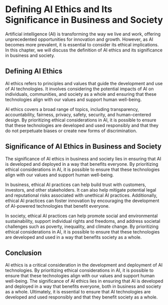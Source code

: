 Defining AI Ethics and Its Significance in Business and Society
===================================================================================================

Artificial intelligence (AI) is transforming the way we live and work, offering unprecedented opportunities for innovation and growth. However, as AI becomes more prevalent, it is essential to consider its ethical implications. In this chapter, we will discuss the definition of AI ethics and its significance in business and society.

Defining AI Ethics
------------------

AI ethics refers to principles and values that guide the development and use of AI technologies. It involves considering the potential impacts of AI on individuals, communities, and society as a whole and ensuring that these technologies align with our values and support human well-being.

AI ethics covers a broad range of topics, including transparency, accountability, fairness, privacy, safety, security, and human-centered design. By prioritizing ethical considerations in AI, it is possible to ensure that these technologies are developed and used responsibly and that they do not perpetuate biases or create new forms of discrimination.

Significance of AI Ethics in Business and Society
-------------------------------------------------

The significance of AI ethics in business and society lies in ensuring that AI is developed and deployed in a way that benefits everyone. By prioritizing ethical considerations in AI, it is possible to ensure that these technologies align with our values and support human well-being.

In business, ethical AI practices can help build trust with customers, investors, and other stakeholders. It can also help mitigate potential legal and reputational risks associated with unethical AI practices. Additionally, ethical AI practices can foster innovation by encouraging the development of AI-powered technologies that benefit everyone.

In society, ethical AI practices can help promote social and environmental sustainability, support individual rights and freedoms, and address societal challenges such as poverty, inequality, and climate change. By prioritizing ethical considerations in AI, it is possible to ensure that these technologies are developed and used in a way that benefits society as a whole.

Conclusion
----------

AI ethics is a critical consideration in the development and deployment of AI technologies. By prioritizing ethical considerations in AI, it is possible to ensure that these technologies align with our values and support human well-being. The significance of AI ethics lies in ensuring that AI is developed and deployed in a way that benefits everyone, both in business and society as a whole. Ultimately, it is essential to ensure that AI technologies are developed and used responsibly and that they benefit society as a whole.
